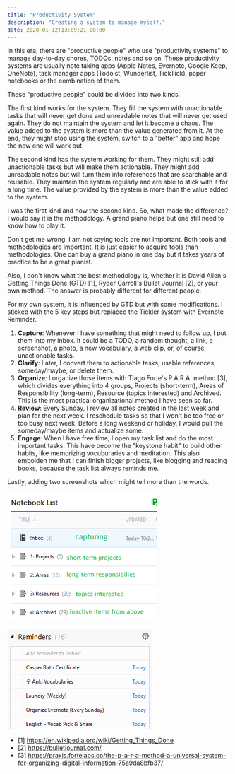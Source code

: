 ```yaml
---
title: "Productivity System"
description: "Creating a system to manage myself."
date: 2020-01-12T13:09:21-08:00
---
```

In this era, there are "productive people" who use "productivity systems" to manage day-to-day chores, TODOs, notes and so on. These productivity systems are usually note taking apps (Apple Notes, Evernote, Google Keep, OneNote),  task manager apps (Todoist, Wunderlist, TickTick), paper notebooks or the combination of them.

These "productive people" could be divided into two kinds.

The first kind works for the system. They fill the system with unactionable tasks that will never get done and unreadable notes that will never get used again. They  do not maintain the system and let it become a chaos. The value added to the system is more than the value generated from it. At the end, they might stop using the system, switch to a "better" app and hope the new one will work out.

The second kind has the system working for them. They might still add unactionable tasks but will make them actionable. They might add unreadable notes but will turn them into references that are searchable and reusable. They maintain the system regularly and are able to stick with it for a long time. The value provided by the system is more than the value added to the system.

I was the first kind and now the second kind. So, what made the difference? I would say it is the methodology. A grand piano helps but one still need to know how to play it. 

Don't get me wrong. I am not saying tools are not important. Both tools and methodologies are important. It is just easier to acquire tools than methodologies. One can buy a grand piano in one day but it takes years of practice to be a great pianist.

Also, I don't know what the best methodology is, whether it is David Allen's Getting Things Done (GTD) [1], Ryder Carroll's Bullet Journal [2], or your own method. The answer is probably different for different people. 

For my own system, it is influenced by GTD but with some modifications. I sticked with the 5 key steps but replaced the Tickler system with Evernote Reminder.

1. **Capture**: Whenever I have something that might need to follow up, I put them into my inbox. It could be a TODO, a random thought, a link, a screenshot, a photo, a new vocabulary, a web clip, or, of course, unactionable tasks.
2. **Clarify**: Later, I convert them to actionable tasks, usable references, someday/maybe, or delete them.
3. **Organize**: I organize those items with Tiago Forte's P.A.R.A. method [3], which divides everything into 4 groups, Projects (short-term), Areas of Responsibility (long-term), Resource (topics interested) and Archived. This is the most practical organizational method I have seen so far.
4. **Review**: Every Sunday, I review all notes created in the last week and plan for the next week. I reschedule tasks so that I won't be too free or too busy next week. Before a long weekend or holiday, I would pull the someday/maybe items and actualize some.
5. **Engage**: When I have free time, I open my task list and do the most important tasks. This have become the "keystone habit" to build other habits, like memorizing vocuburaries and meditation. This also embolden me that I can finish bigger projects, like blogging and reading books, because the task list always reminds me.

Lastly, adding two screenshots which might tell more than the words.

![notebook-list](/posts/productivity-system/notebook-list.png)

![remindar](/posts/productivity-system/reminder.png)


- [1] https://en.wikipedia.org/wiki/Getting_Things_Done
- [2] https://bulletjournal.com/
- [3] https://praxis.fortelabs.co/the-p-a-r-a-method-a-universal-system-for-organizing-digital-information-75a9da8bfb37/

